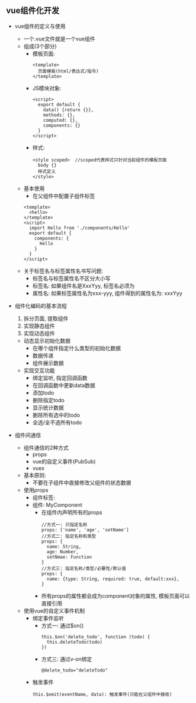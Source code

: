 ## vue组件化开发
* vue组件的定义与使用
  * 一个.vue文件就是一个vue组件
  * 组成(3个部分)
    * 模板页面: 
      ```
      <template>
        页面模板(html/表达式/指令)
      </template>
      ```
    * JS模块对象: 
      ```
      <script>
        export default {
          data() {return {}},
          methods: {},
          computed: {},
          components: {}
        }
      </script>
      ```
    * 样式: 
      ```
      <style scoped>  //scoped代表样式只针对当前组件的模板页面
        body {}
        样式定义
      </style>
      ```
  * 基本使用
    * 在父组件中配置子组件标签
    ```
    <template>
      <hello>
    </template>
    <script>
      import Hello from './components/Hello'
      export default {
        components: {
          Hello
        }
      }
    </script>
    ```
  * 关于标签名与标签属性名书写问题:
    * 标签名与标签属性名不区分大小写
    * 标签名: 如果组件名是XxxYyy, 标签名必须为<xxx-yyy>
    * 属性名: 如果标签属性名为xxx-yyy, 组件得到的属性名为: xxxYyy
  
* 组件化编码的基本流程
  1. 拆分页面, 提取组件
  2. 实现静态组件
  3. 实现动态组件
    * 动态显示初始化数据
      * 在哪个组件指定什么类型的初始化数据
      * 数据传递
      * 组件展示数据
    * 实现交互功能
      * 绑定监听, 指定回调函数
      * 在回调函数中更新data数据
      * 添加todo
      * 删除指定todo
      * 显示统计数据
      * 删除所有选中的todo
      * 全选/全不选所有todo
    
* 组件间通信
  * 组件通信的2种方式
    * props
    * vue的自定义事件(PubSub)
    * vuex
  * 基本原则: 
    * 不要在子组件中直接修改父组件的状态数据
  * 使用props
    * 组件标签: <my-component name='tom' :age='myAge' :set-name='setName'></my-component>
    * 组件: MyComponent
      * 在组件内声明所有的props
        ```
        //方式一: 只指定名称
        props: ['name', 'age', 'setName']
        //方式二: 指定名称和类型
        props: {
          name: String,
          age: Number,
          setNmae: Function
        }
        //方式三: 指定名称/类型/必要性/默认值
        props: {
          name: {type: String, required: true, default:xxx},
        }
        ```
      * 所有props的属性都会成为component对象的属性, 模板页面可以直接引用
  * 使用vue的自定义事件机制
    * 绑定事件监听
      * 方式一: 通过$on()
        ```
        this.$on('delete_todo', function (todo) {
          this.deleteTodo(todo)
        })
        ```
      * 方式三: 通过v-on绑定
        ```
        @delete_todo="deleteTodo"
        ```
    * 触发事件
      ```
      this.$emit(eventName, data): 触发事件(只能在父组件中接收)
      ```
